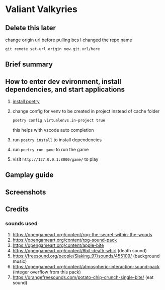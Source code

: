 # Valiant Valkyries

## Delete this later
change origin url before pulling bcs I changed the repo name

`git remote set-url origin new.git.url/here`

## Brief summary

## How to enter dev evironment, install dependencies, and start applications

1. [install poetry](https://python-poetry.org/docs/master/#installing-with-the-official-installer)

2.  change config for venv to be created in project instead of cache folder
    ```sh
    poetry config virtualenvs.in-project true
    ```
    this helps with vscode auto completion

3. run `poetry install` to install dependencies

4. run `poetry run game` to run the game

4. visit `http://127.0.0.1:8000/game/` to play

## Gamplay guide

## Screenshots

## Credits

### sounds used
1. https://opengameart.org/content/rpg-the-secret-within-the-woods
2. https://opengameart.org/content/rpg-sound-pack
3. https://opengameart.org/content/apple-bite
4. https://opengameart.org/content/8bit-death-whirl (death sound)
5. https://freesound.org/people/Slaking_97/sounds/455109/ (background music)
6. https://opengameart.org/content/atmospheric-interaction-sound-pack (integer overflow from this pack)
7. https://orangefreesounds.com/potato-chip-crunch-single-bite/ (eat sound)
